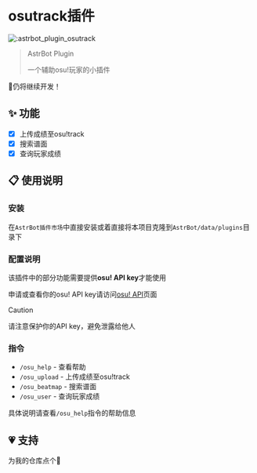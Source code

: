 # osutrack插件
![:astrbot_plugin_osutrack](https://count.getloli.com/@astrbot_plugin_osutrack?name=astrbot_plugin_osutrack&theme=booru-jaypee&padding=7&offset=0&align=top&scale=1&pixelated=1&darkmode=auto)

> AstrBot Plugin
> 
> 一个辅助osu!玩家的小插件

🔧仍将继续开发！

## ✨ 功能
- [x] 上传成绩至osu!track
- [x] 搜索谱面
- [x] 查询玩家成绩

## 📋 使用说明
### 安装
在`AstrBot插件市场`中直接安装或着直接将本项目克隆到`AstrBot/data/plugins`目录下

### 配置说明
该插件中的部分功能需要提供**osu! API key**才能使用

申请或查看你的osu! API key请访问[osu! API](https://osu.ppy.sh/home/account/edit#api)页面

> [!CAUTION]
> 请注意保护你的API key，避免泄露给他人

### 指令
- `/osu_help` - 查看帮助
- `/osu_upload` - 上传成绩至osu!track
- `/osu_beatmap` - 搜索谱面
- `/osu_user` - 查询玩家成绩

具体说明请查看`/osu_help`指令的帮助信息

## 💗 支持
为我的仓库点个🌟